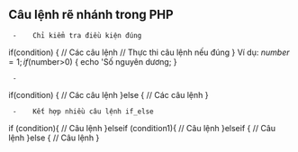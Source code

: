 ##   Câu lệnh rẽ nhánh trong PHP
     -    Chỉ kiểm tra điều kiện đúng
if(condition) {
     //   Các câu lệnh
     //   Thực thi câu lệnh nếu đúng
}
Ví dụ:
$number = 1;
if($number>0) {
     echo 'Số nguyên dương;
}

     -    
if(condition) {
     //   Các câu lệnh
}else {
     //   Các câu lệnh
}

     -    Kết hợp nhiều câu lệnh if_else

if (condition){
     //   Câu lệnh
}elseif (condition1){
     //   Câu lệnh
}elseif {
     //   Câu lệnh
}else {
     //   Câu lệnh
}



